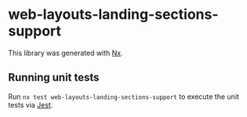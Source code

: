 # web-layouts-landing-sections-support

This library was generated with [Nx](https://nx.dev).

## Running unit tests

Run `nx test web-layouts-landing-sections-support` to execute the unit tests via [Jest](https://jestjs.io).
